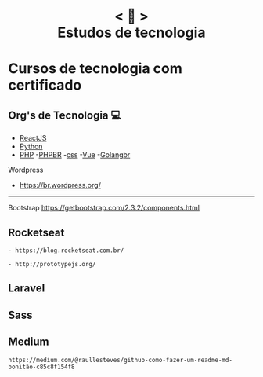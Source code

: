 <h1 align="center">
    < 📜 > <br>
    Estudos de tecnologia
</h1>

# Cursos de tecnologia com certificado



## Org's de Tecnologia 💻 

- [ReactJS](https://pt-br.reactjs.org/)
- [Python](pythonhttps://python.org.br/)
- [PHP](https://www.php.net/manual/pt_BR/)
-[PHPBR](http://br.phptherightway.com/)
-[css](https://css-tricks.com/)
-[Vue](https://br.vuejs.org/)
-[Golangbr](http://www.golangbr.org/)

Wordpress
- https://br.wordpress.org/
---------------------------------
Bootstrap
https://getbootstrap.com/2.3.2/components.html


## Rocketseat
```
- https://blog.rocketseat.com.br/
```
```
- http://prototypejs.org/
```
## Laravel
## Sass
## Medium
```
https://medium.com/@raullesteves/github-como-fazer-um-readme-md-bonitão-c85c8f154f8
```
